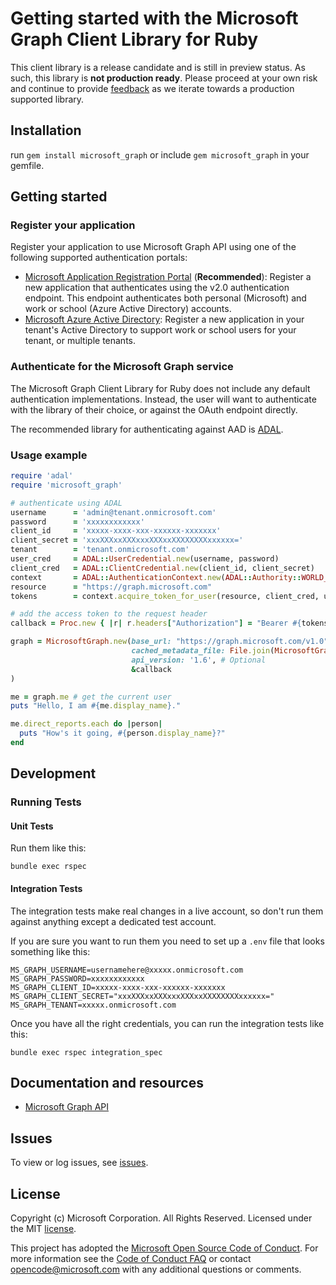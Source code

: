 # Getting started with the Microsoft Graph Client Library for Ruby

This client library is a release candidate and is still in preview status. As such, this library is **not production ready**. Please proceed at your own risk and continue to provide [feedback](https://github.com/microsoftgraph/msgraph-sdk-ruby/issues/new) as we iterate towards a production supported library.

## Installation
run ```gem install microsoft_graph``` or include ```gem microsoft_graph``` in your gemfile.
## Getting started

### Register your application

Register your application to use Microsoft Graph API using one of the following
supported authentication portals:

* [Microsoft Application Registration Portal](https://apps.dev.microsoft.com) (**Recommended**):
  Register a new application that authenticates using the v2.0 authentication endpoint. This endpoint authenticates both personal (Microsoft) and work or school (Azure Active Directory) accounts.
* [Microsoft Azure Active Directory](https://manage.windowsazure.com): Register
  a new application in your tenant's Active Directory to support work or school
  users for your tenant, or multiple tenants.

### Authenticate for the Microsoft Graph service

The Microsoft Graph Client Library for Ruby does not include any default authentication implementations.
Instead, the user will want to authenticate with the library of their choice, or against the OAuth
endpoint directly.

The recommended library for authenticating against AAD is [ADAL](https://github.com/AzureAD/azure-activedirectory-library-for-ruby).

### Usage example

```ruby
require 'adal'
require 'microsoft_graph'

# authenticate using ADAL
username      = 'admin@tenant.onmicrosoft.com'
password      = 'xxxxxxxxxxxx'
client_id     = 'xxxxx-xxxx-xxx-xxxxxx-xxxxxxx'
client_secret = 'xxxXXXxxXXXxxxXXXxxXXXXXXXXxxxxxx='
tenant        = 'tenant.onmicrosoft.com'
user_cred     = ADAL::UserCredential.new(username, password)
client_cred   = ADAL::ClientCredential.new(client_id, client_secret)
context       = ADAL::AuthenticationContext.new(ADAL::Authority::WORLD_WIDE_AUTHORITY, tenant)
resource      = "https://graph.microsoft.com"
tokens        = context.acquire_token_for_user(resource, client_cred, user_cred)

# add the access token to the request header
callback = Proc.new { |r| r.headers["Authorization"] = "Bearer #{tokens.access_token}" }

graph = MicrosoftGraph.new(base_url: "https://graph.microsoft.com/v1.0",
                           cached_metadata_file: File.join(MicrosoftGraph::CACHED_METADATA_DIRECTORY, "metadata_v1.0.xml"),
                           api_version: '1.6', # Optional
                           &callback
)

me = graph.me # get the current user
puts "Hello, I am #{me.display_name}."

me.direct_reports.each do |person|
  puts "How's it going, #{person.display_name}?"
end
```

## Development

### Running Tests

#### Unit Tests

Run them like this:

    bundle exec rspec

#### Integration Tests

The integration tests make real changes in a live account, so don't run them against anything except a dedicated test account.

If you are sure you want to run them you need to set up a `.env` file that looks something like this:

    MS_GRAPH_USERNAME=usernamehere@xxxxx.onmicrosoft.com
    MS_GRAPH_PASSWORD=xxxxxxxxxxxx
    MS_GRAPH_CLIENT_ID=xxxxx-xxxx-xxx-xxxxxx-xxxxxxx
    MS_GRAPH_CLIENT_SECRET="xxxXXXxxXXXxxxXXXxxXXXXXXXXxxxxxx="
    MS_GRAPH_TENANT=xxxxx.onmicrosoft.com

Once you have all the right credentials, you can run the integration tests like this:

    bundle exec rspec integration_spec

## Documentation and resources

* [Microsoft Graph API](https://graph.microsoft.io)

## Issues

To view or log issues, see [issues](https://github.com/microsoftgraph/msgraph-sdk-ruby/issues).

## License

Copyright (c) Microsoft Corporation. All Rights Reserved. Licensed under the MIT [license](LICENSE).

This project has adopted the [Microsoft Open Source Code of Conduct](https://opensource.microsoft.com/codeofconduct/). For more information see the [Code of Conduct FAQ](https://opensource.microsoft.com/codeofconduct/faq/) or contact [opencode@microsoft.com](mailto:opencode@microsoft.com) with any additional questions or comments.
